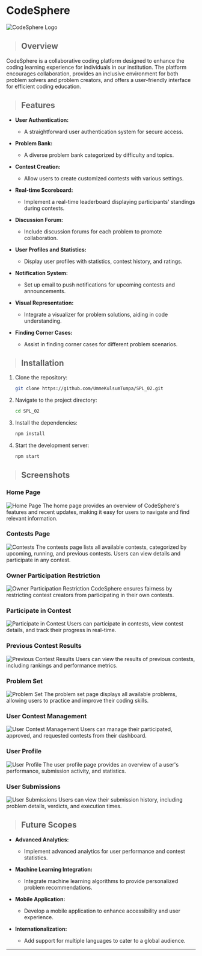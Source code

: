 # CodeSphere

![CodeSphere Logo](pictures_for_readme/CSlogo.png)

> ## Overview

CodeSphere is a collaborative coding platform designed to enhance the coding learning experience for individuals in our institution. The platform encourages collaboration, provides an inclusive environment for both problem solvers and problem creators, and offers a user-friendly interface for efficient coding education.

> ## Features

- **User Authentication:**

  - A straightforward user authentication system for secure access.

- **Problem Bank:**

  - A diverse problem bank categorized by difficulty and topics.

- **Contest Creation:**

  - Allow users to create customized contests with various settings.

- **Real-time Scoreboard:**

  - Implement a real-time leaderboard displaying participants' standings during contests.

- **Discussion Forum:**

  - Include discussion forums for each problem to promote collaboration.

- **User Profiles and Statistics:**

  - Display user profiles with statistics, contest history, and ratings.

- **Notification System:**

  - Set up email to push notifications for upcoming contests and announcements.

- **Visual Representation:**

  - Integrate a visualizer for problem solutions, aiding in code understanding.

- **Finding Corner Cases:**
  - Assist in finding corner cases for different problem scenarios.

> ## Installation

1. Clone the repository:

   ```bash
   git clone https://github.com/UmmeKulsumTumpa/SPL_02.git
   ```

2. Navigate to the project directory:

   ```bash
   cd SPL_02
   ```

3. Install the dependencies:

   ```bash
   npm install
   ```

4. Start the development server:

   ```bash
   npm start
   ```

> ## Screenshots

### Home Page

![Home Page](pictures_for_readme/home-page.png)
The home page provides an overview of CodeSphere's features and recent updates, making it easy for users to navigate and find relevant information.

### Contests Page

![Contests](pictures_for_readme/contests.png)
The contests page lists all available contests, categorized by upcoming, running, and previous contests. Users can view details and participate in any contest.

### Owner Participation Restriction

![Owner Participation Restriction](pictures_for_readme/owner-participation-restriction.png)
CodeSphere ensures fairness by restricting contest creators from participating in their own contests.

### Participate in Contest

![Participate in Contest](pictures_for_readme/participate-contest.png)
Users can participate in contests, view contest details, and track their progress in real-time.

### Previous Contest Results

![Previous Contest Results](pictures_for_readme/previous-rank.png)
Users can view the results of previous contests, including rankings and performance metrics.

### Problem Set

![Problem Set](pictures_for_readme/problem-set.png)
The problem set page displays all available problems, allowing users to practice and improve their coding skills.

### User Contest Management

![User Contest Management](pictures_for_readme/user-contest.png)
Users can manage their participated, approved, and requested contests from their dashboard.

### User Profile

![User Profile](pictures_for_readme/user-profile.png)
The user profile page provides an overview of a user's performance, submission activity, and statistics.

### User Submissions

![User Submissions](pictures_for_readme/user-submission.png)
Users can view their submission history, including problem details, verdicts, and execution times.

> ## Future Scopes

- **Advanced Analytics:**

  - Implement advanced analytics for user performance and contest statistics.

- **Machine Learning Integration:**

  - Integrate machine learning algorithms to provide personalized problem recommendations.

- **Mobile Application:**

  - Develop a mobile application to enhance accessibility and user experience.

- **Internationalization:**
  - Add support for multiple languages to cater to a global audience.

---
